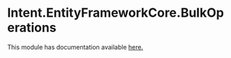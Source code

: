 ﻿# Intent.EntityFrameworkCore.BulkOperations

This module has documentation available [here.](https://docs.intentarchitect.com/articles/modules-dotnet/intent-entityframeworkcore-bulkoperations/intent-entityframeworkcore-bulkoperations.html)